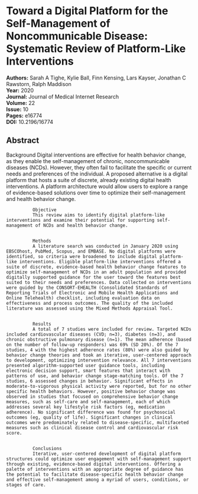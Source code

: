 # Toward a Digital Platform for the Self-Management of Noncommunicable Disease: Systematic Review of Platform-Like Interventions

**Authors:** Sarah A Tighe, Kylie Ball, Finn Kensing, Lars Kayser, Jonathan C Rawstorn, Ralph Maddison  
**Year:** 2020  
**Journal:** Journal of Medical Internet Research  
**Volume:** 22  
**Issue:** 10  
**Pages:** e16774  
**DOI:** 10.2196/16774  

## Abstract
Background
              Digital interventions are effective for health behavior change, as they enable the self-management of chronic, noncommunicable diseases (NCDs). However, they often fail to facilitate the specific or current needs and preferences of the individual. A proposed alternative is a digital platform that hosts a suite of discrete, already existing digital health interventions. A platform architecture would allow users to explore a range of evidence-based solutions over time to optimize their self-management and health behavior change.
            
            
              Objective
              This review aims to identify digital platform-like interventions and examine their potential for supporting self-management of NCDs and health behavior change.
            
            
              Methods
              A literature search was conducted in January 2020 using EBSCOhost, PubMed, Scopus, and EMBASE. No digital platforms were identified, so criteria were broadened to include digital platform-like interventions. Eligible platform-like interventions offered a suite of discrete, evidence-based health behavior change features to optimize self-management of NCDs in an adult population and provided digitally supported guidance for the user toward the features best suited to their needs and preferences. Data collected on interventions were guided by the CONSORT-EHEALTH (Consolidated Standards of Reporting Trials of Electronic and Mobile Health Applications and Online Telehealth) checklist, including evaluation data on effectiveness and process outcomes. The quality of the included literature was assessed using the Mixed Methods Appraisal Tool.
            
            
              Results
              A total of 7 studies were included for review. Targeted NCDs included cardiovascular diseases (CVD; n=3), diabetes (n=3), and chronic obstructive pulmonary disease (n=1). The mean adherence (based on the number of follow-up responders) was 69% (SD 20%). Of the 7 studies, 4 with the highest adherence rates (80%) were also guided by behavior change theories and took an iterative, user-centered approach to development, optimizing intervention relevance. All 7 interventions presented algorithm-supported user guidance tools, including electronic decision support, smart features that interact with patterns of use, and behavior change stage-matching tools. Of the 7 studies, 6 assessed changes in behavior. Significant effects in moderate-to-vigorous physical activity were reported, but for no other specific health behaviors. However, positive behavior change was observed in studies that focused on comprehensive behavior change measures, such as self-care and self-management, each of which addresses several key lifestyle risk factors (eg, medication adherence). No significant difference was found for psychosocial outcomes (eg, quality of life). Significant changes in clinical outcomes were predominately related to disease-specific, multifaceted measures such as clinical disease control and cardiovascular risk score.
            
            
              Conclusions
              Iterative, user-centered development of digital platform structures could optimize user engagement with self-management support through existing, evidence-based digital interventions. Offering a palette of interventions with an appropriate degree of guidance has the potential to facilitate disease-specific health behavior change and effective self-management among a myriad of users, conditions, or stages of care.

